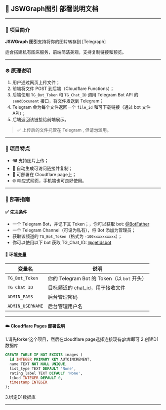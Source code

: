 ## 📘  JSWGraph图引 部署说明文档

---

### 📄 项目简介 

**JSWGraph** **图引**支持将你的图片转存到 [Telegraph] 

适合搭建私有图床服务，前端简洁美观，支持复制链接和预览。

---

### ⚙️ 原理说明 

1. 用户通过网页上传文件；
2. 前端将文件 POST 到后端（Cloudflare Functions）；
3. 后端使用 `TG_Bot_Token` 和 `TG_Chat_ID` 调用 Telegram Bot API 的 `sendDocument` 接口，将文件发送到 Telegram；
4. Telegram 会为每个文件返回一个 `file_id` 和可下载链接（通过 bot 文件 API）；
5. 后端返回该链接给前端展示。

> ✅ 上传后的文件托管在 Telegram , 但请勿滥用。

---

### 🧪 项目特点

* 🖼️ 支持图片上传；
* 🔗 自动生成可访问链接并复制；
* 🧱 可部署在 Cloudflare page上；
* 🌐 响应式网页，手机端也可良好使用。

---

### 🚀 部署指南 

#### ✅ 先决条件 

* 一个 Telegram Bot，并记下其 Token；，你可以获取 bot: [@BotFather](https://t.me/BotFather)
* 一个 Telegram Channel（可设为私有），将 Bot 添加为管理员；
* 获取该频道的 `TG_Bot_Token`（格式为 `-100xxxxxxxxxx`）；
* 你可以使用以下 bot 获取 TG_Chat_ID: [@getidsbot](https://t.me/GetTheirIDBot)

#### 🔐 环境变量

| 变量名  | 说明                   |
| -------------- | ----------------------------------- |
| `TG_Bot_Token` | 你的 Telegram Bot 的 Token（以 `bot` 开头） |
| `TG_Chat_ID`   | 目标频道的 chat_id，用于接收文件               |
| `ADMIN_PASS` | 后台管理密码 |
| `ADMIN_USERNAME`   | 后台管理用户名               |

---

#### ☁️ Cloudflare Pages 部署说明 

1.请先forker这个项目，然后在cloudflare page选择连接现有git库即可
2.创建D1数据库
```sql
CREATE TABLE IF NOT EXISTS images (
  id INTEGER PRIMARY KEY AUTOINCREMENT,         
  name TEXT NOT NULL UNIQUE,                    
  list_type TEXT DEFAULT 'None',            
  rating_label TEXT DEFAULT 'None',         
  liked INTEGER DEFAULT 0,               
  timestamp INTEGER                        
);
```

3.绑定D1数据库

---



